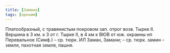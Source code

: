 ```yaml
---
title: [Замана]
tags: [ороним]
---
```


Платообразный, с травянистым покровом зап. отрог возв. Тырке II. Вершина в 3 км.
к З от г. Тырке II, в 4 км к ВЮВ от юж. окраины нп Перевальное (Симф.) – ср.
тюрк. ИЛ Заман, Замани; – ср. тюрк. замин – земля, пахотная земля, пашня.
